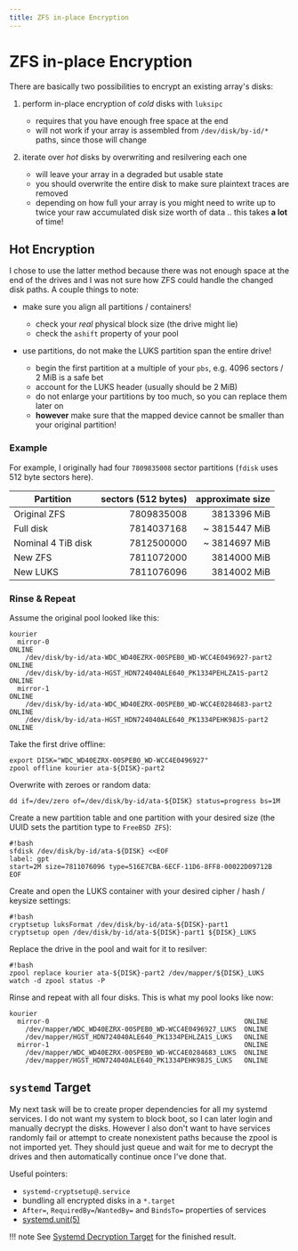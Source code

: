 ```yaml
---
title: ZFS in-place Encryption
---
```


# ZFS in-place Encryption

There are basically two possibilities to encrypt an existing array's disks:

1. perform in-place encryption of _cold_ disks with `luksipc`
    - requires that you have enough free space at the end
    - will not work if your array is assembled from `/dev/disk/by-id/*` paths, since those will
      change

2. iterate over _hot_ disks by overwriting and resilvering each one
    - will leave your array in a degraded but usable state
    - you should overwrite the entire disk to make sure plaintext traces are removed
    - depending on how full your array is you might need to write up to twice your raw accumulated
      disk size worth of data .. this takes **a lot** of time!

## Hot Encryption

I chose to use the latter method because there was not enough space at the end of the drives and I
was not sure how ZFS could handle the changed disk paths. A couple things to note:

- make sure you align all partitions / containers!
    - check your _real_ physical block size (the drive might lie)
    - check the `ashift` property of your pool

- use partitions, do not make the LUKS partition span the entire drive!
    - begin the first partition at a multiple of your `pbs`, e.g. 4096 sectors / 2 MiB is a safe bet
    - account for the LUKS header (usually should be 2 MiB)
    - do not enlarge your partitions by too much, so you can replace them later on
    - **however** make sure that the mapped device cannot be smaller than your original partition!

### Example

For example, I originally had four `7809835008` sector partitions (`fdisk` uses 512 byte sectors
here).

| Partition          | sectors (512 bytes) | approximate size |
| -------------------| ------------------: | ---------------: |
| Original ZFS       |          7809835008 |      3813396 MiB |
| Full disk          |          7814037168 |    ~ 3815447 MiB |
| Nominal 4 TiB disk |          7812500000 |    ~ 3814697 MiB |
| New ZFS            |          7811072000 |      3814000 MiB |
| New LUKS           |          7811076096 |      3814002 MiB |

### Rinse & Repeat

Assume the original pool looked like this:

    kourier
      mirror-0                                                          ONLINE
        /dev/disk/by-id/ata-WDC_WD40EZRX-00SPEB0_WD-WCC4E0496927-part2  ONLINE
        /dev/disk/by-id/ata-HGST_HDN724040ALE640_PK1334PEHLZA1S-part2   ONLINE
      mirror-1                                                          ONLINE
        /dev/disk/by-id/ata-WDC_WD40EZRX-00SPEB0_WD-WCC4E0284683-part2  ONLINE
        /dev/disk/by-id/ata-HGST_HDN724040ALE640_PK1334PEHK98JS-part2   ONLINE

Take the first drive offline:

    export DISK="WDC_WD40EZRX-00SPEB0_WD-WCC4E0496927"
    zpool offline kourier ata-${DISK}-part2

Overwrite with zeroes or random data:

    dd if=/dev/zero of=/dev/disk/by-id/ata-${DISK} status=progress bs=1M

Create a new partition table and one partition with your desired size (the UUID sets the partition
type to `FreeBSD ZFS`):

    #!bash
    sfdisk /dev/disk/by-id/ata-${DISK} <<EOF
    label: gpt
    start=2M size=7811076096 type=516E7CBA-6ECF-11D6-8FF8-00022D09712B
    EOF

Create and open the LUKS container with your desired cipher / hash / keysize settings:

    #!bash
    cryptsetup luksFormat /dev/disk/by-id/ata-${DISK}-part1
    cryptsetup open /dev/disk/by-id/ata-${DISK}-part1 ${DISK}_LUKS

Replace the drive in the pool and wait for it to resilver:

    #!bash
    zpool replace kourier ata-${DISK}-part2 /dev/mapper/${DISK}_LUKS
    watch -d zpool status -P

Rinse and repeat with all four disks. This is what my pool looks like now:

    kourier
      mirror-0                                                 ONLINE
        /dev/mapper/WDC_WD40EZRX-00SPEB0_WD-WCC4E0496927_LUKS  ONLINE
        /dev/mapper/HGST_HDN724040ALE640_PK1334PEHLZA1S_LUKS   ONLINE
      mirror-1                                                 ONLINE
        /dev/mapper/WDC_WD40EZRX-00SPEB0_WD-WCC4E0284683_LUKS  ONLINE
        /dev/mapper/HGST_HDN724040ALE640_PK1334PEHK98JS_LUKS   ONLINE

## `systemd` Target

My next task will be to create proper dependencies for all my systemd services. I do not want my
system to block boot, so I can later login and manually decrypt the disks. However I also don't want
to have services randomly fail or attempt to create nonexistent paths because the zpool is not
imported yet. They should just queue and wait for me to decrypt the drives and then automatically
continue once I've done that.

Useful pointers:

- `systemd-cryptsetup@.service`
- bundling all encrypted disks in a `*.target`
- `After=`, `RequiredBy=`/`WantedBy=` and `BindsTo=` properties of services
- [systemd.unit(5)](https://www.freedesktop.org/software/systemd/man/systemd.unit.html)

!!! note
    See [Systemd Decryption Target](systemd-decryption-target.md) for the finished result.
